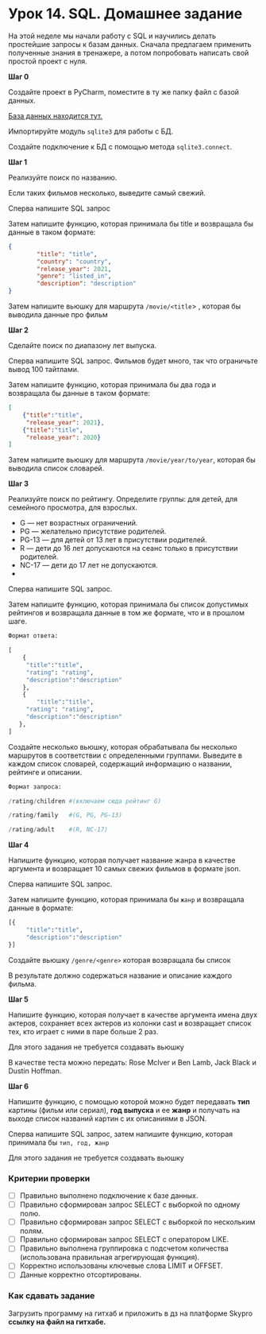 # Урок 14. SQL. Домашнее задание

На этой неделе мы начали работу с SQL и научились делать простейшие запросы к базам данных.  Сначала предлагаем применить полученные знания в тренажере, а потом попробовать написать свой простой проект с нуля.

**Шаг 0**

Создайте проект в PyCharm, поместите в ту же папку файл с базой данных.

[База данных находится тут.](https://github.com/skypro-008/lesson14/blob/master/part1/netflix.db) 

Импортируйте модуль `sqlite3` для работы с БД. 

Создайте подключение к БД с помощью метода `sqlite3.connect`.

**Шаг 1**

Реализуйте поиск по названию. 

Если таких фильмов несколько, выведите самый свежий. 

Сперва напишите SQL запрос

Затем напишите функцию, которая принимала бы title и возвращала бы данные  в таком формате:

```json
{
		"title": "title",
		"country": "country",
		"release_year": 2021,
		"genre": "listed_in",
		"description": "description"
}
```

Затем напишите вьюшку для маршрута `/movie/<title`> , которая бы выводила данные про фильм

**Шаг 2**

Сделайте поиск по диапазону лет выпуска. 

Сперва напишите SQL запрос. Фильмов будет много, так что ограничьте вывод 100 тайтлами. 

Затем напишите функцию, которая принимала бы два года и возвращала бы данные  в таком формате:

```json
[
	{"title":"title",
	 "release_year": 2021},
	{"title":"title",
	 "release_year": 2020}
]
```

Затем напишите вьюшку для маршрута `/movie/year/to/year`, которая бы выводила список словарей.

**Шаг 3**

Реализуйте поиск по рейтингу. Определите группы: для детей, для семейного просмотра, для взрослых.

- G — нет возрастных ограничений.
- PG — желательно присутствие родителей.
- PG-13 — для детей от 13 лет в присутствии родителей.
- R — дети до 16 лет допускаются на сеанс только в присутствии родителей.
- NC-17 — дети до 17 лет не допускаются.
- 

Сперва напишите SQL запрос.

Затем напишите функцию, которая принимала бы список допустимых рейтингов и возвращала данные в том же формате, что и в прошлом шаге. 

```python
Формат ответа:

[
	{
	 "title":"title",
	 "rating": "rating",
	 "description":"description"
	},
	{
		"title":"title",
	 "rating": "rating",
	 "description":"description"
   },
]
```

Создайте несколько вьюшку, которая обрабатывала бы несколько маршрутов в соответствии с определенными группами. Выведите в каждом список словарей, содержащий информацию о названии, рейтинге и описании.

```python
Формат запроса:

/rating/children #(включаем сюда рейтинг G)

/rating/family   #(G, PG, PG-13)

/rating/adult    #(R, NC-17)
```

**Шаг 4**

Напишите функцию, которая получает название жанра в качестве аргумента и возвращает 10 самых свежих фильмов в формате json. 

Сперва напишите SQL запрос.

Затем напишите функцию, которая принимала бы `жанр` и возвращала данные в формате:

```python
[{
	 "title":"title",
	 "description":"description"
}]
```

Создайте вьюшку `/genre/<genre>` которая возвращала бы список

В результате должно содержаться название и описание каждого фильма.

**Шаг 5**

Напишите функцию, которая получает в качестве аргумента имена двух актеров, сохраняет всех актеров из колонки cast и возвращает список тех, кто играет с ними в паре больше 2 раз. 

Для этого задания не требуется создавать вьюшку

В качестве теста можно передать: Rose McIver и Ben Lamb, Jack Black и Dustin Hoffman.

**Шаг 6**

Напишите функцию, с помощью которой можно будет передавать **тип** картины (фильм или сериал), **год выпуска** и ее **жанр** и получать на выходе список названий картин с их описаниями в JSON.

Сперва напишите SQL запрос, затем напишите функцию, которая принимала бы `тип, год, жанр`

Для этого задания не требуется создавать вьюшку

### Критерии проверки

- [ ]  Правильно выполнено подключение к базе данных.
- [ ]  Правильно сформирован запрос SELECT с выборкой по одному полю.
- [ ]  Правильно сформирован запрос SELECT с выборкой по нескольким полям.
- [ ]  Правильно сформирован запрос SELECT с оператором LIKE.
- [ ]  Правильно выполнена группировка с подсчетом количества (использована правильная агрегирующая функция).
- [ ]  Корректно использованы ключевые слова LIMIT и OFFSET.
- [ ]  Данные корректно отсортированы.

### **Как сдавать задание**

Загрузить программу на гитхаб и приложить в дз на платформе Skypro **ссылку на файл на гитхабе.**